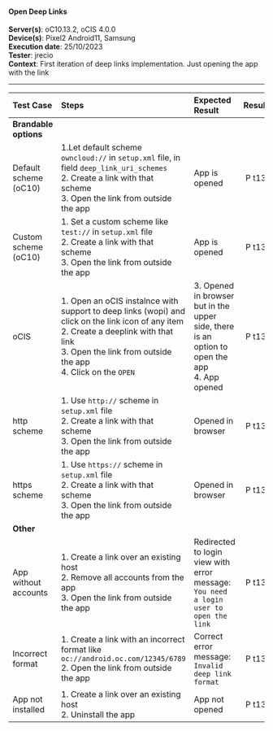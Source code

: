 #### Open Deep Links


**Server(s)**: oC10.13.2, oCIS 4.0.0<br>
**Device(s)**: Pixel2 Android11, Samsung <br>
**Execution date**: 25/10/2023<br>
**Tester**: jrecio<br>
**Context**: First iteration of deep links implementation. Just opening the app with the link<br>

---

 
| Test Case | Steps | Expected Result | Result | Related Comment |
| :-------- | :---- | :-------------- | :----: | :-------------- |
|**Brandable options**|||||||
| Default scheme (oC10) | 1.Let default scheme `owncloud://` in `setup.xml` file, in field `deep_link_uri_schemes`<br>2. Create a link with that scheme<br>3. Open the link from outside the app | App is opened | P t13 |  |
| Custom scheme (oC10)  | 1. Set a custom scheme like `test://` in `setup.xml` file<br>2. Create a link with that scheme<br>3. Open the link from outside the app | App is opened | P t13 |  |
| oCIS | 1. Open an oCIS instalnce with support to deep links (wopi) and click on the link icon of any item<br>2. Create a deeplink with that link<br>3. Open the link from outside the app<br>4. Click on the `OPEN` | 3. Opened in browser but in the upper side, there is an option to open the app<br>4. App opened | P t13 |  |
| http scheme | 1. Use `http://` scheme in `setup.xml` file<br>2. Create a link with that scheme<br>3. Open the link from outside the app | Opened in browser  | P t13 | |
| https scheme | 1. Use `https://` scheme in `setup.xml` file<br>2. Create a link with that scheme<br>3. Open the link from outside the app | Opened in browser | P t13 |  |
|**Other**|||
| App without accounts | 1. Create a link over an existing host<br>2. Remove all accounts from the app<br>3. Open the link from outside the app | Redirected to login view with error message: `You need a login user to open the link` | P t13 | Message to improve |
| Incorrect format | 1. Create a link with an incorrect format like `oc://android.oc.com/12345/6789`<br>2. Open the link from outside the app | Correct error message: `Invalid deep link format`| P t13 | Message to improve |
| App not installed | 1. Create a link over an existing host<br>2. Uninstall the app | App not opened | P t13 |  |